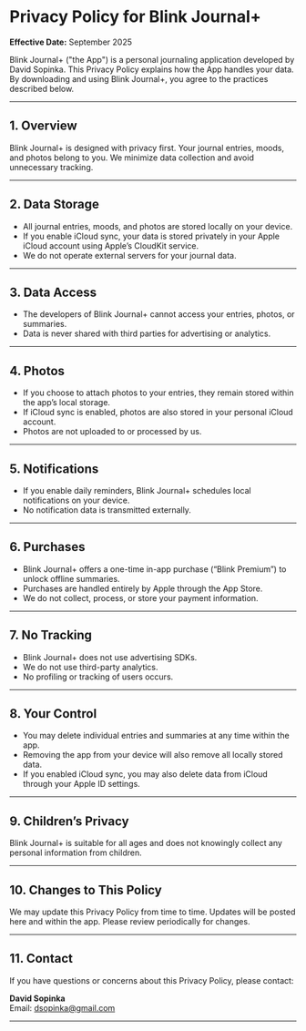 # Privacy Policy for Blink Journal+

**Effective Date:** September 2025  

Blink Journal+ ("the App") is a personal journaling application developed by David Sopinka. This Privacy Policy explains how the App handles your data. By downloading and using Blink Journal+, you agree to the practices described below.

---

## 1. Overview
Blink Journal+ is designed with privacy first. Your journal entries, moods, and photos belong to you. We minimize data collection and avoid unnecessary tracking.

---

## 2. Data Storage
- All journal entries, moods, and photos are stored locally on your device.  
- If you enable iCloud sync, your data is stored privately in your Apple iCloud account using Apple’s CloudKit service.  
- We do not operate external servers for your journal data.

---

## 3. Data Access
- The developers of Blink Journal+ cannot access your entries, photos, or summaries.  
- Data is never shared with third parties for advertising or analytics.

---

## 4. Photos
- If you choose to attach photos to your entries, they remain stored within the app’s local storage.  
- If iCloud sync is enabled, photos are also stored in your personal iCloud account.  
- Photos are not uploaded to or processed by us.

---

## 5. Notifications
- If you enable daily reminders, Blink Journal+ schedules local notifications on your device.  
- No notification data is transmitted externally.

---

## 6. Purchases
- Blink Journal+ offers a one-time in-app purchase (“Blink Premium”) to unlock offline summaries.  
- Purchases are handled entirely by Apple through the App Store.  
- We do not collect, process, or store your payment information.

---

## 7. No Tracking
- Blink Journal+ does not use advertising SDKs.  
- We do not use third-party analytics.  
- No profiling or tracking of users occurs.

---

## 8. Your Control
- You may delete individual entries and summaries at any time within the app.  
- Removing the app from your device will also remove all locally stored data.  
- If you enabled iCloud sync, you may also delete data from iCloud through your Apple ID settings.

---

## 9. Children’s Privacy
Blink Journal+ is suitable for all ages and does not knowingly collect any personal information from children.

---

## 10. Changes to This Policy
We may update this Privacy Policy from time to time. Updates will be posted here and within the app. Please review periodically for changes.

---

## 11. Contact
If you have questions or concerns about this Privacy Policy, please contact:  

**David Sopinka**  
Email: dsopinka@gmail.com  

---
